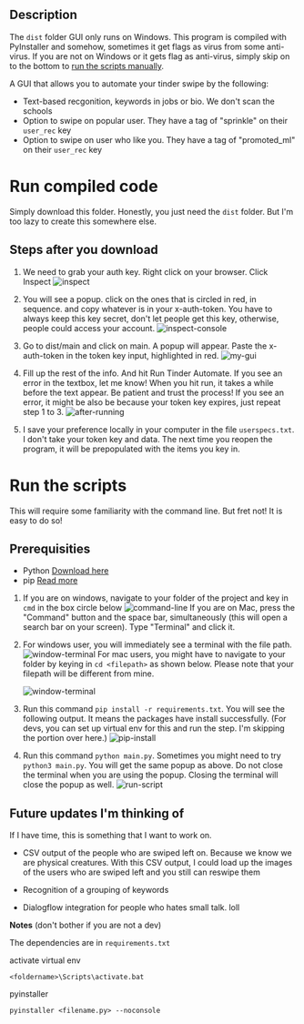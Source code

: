 ## Description

The `dist` folder GUI only runs on Windows. This program is compiled with PyInstaller and somehow, sometimes it get flags as virus from some anti-virus. If you are not on Windows or it gets flag as anti-virus, simply skip on to the bottom to [run the scripts manually](#run-the-scripts).

A GUI that allows you to automate your tinder swipe by the following:

- Text-based recgonition, keywords in jobs or bio. We don't scan the schools
- Option to swipe on popular user. They have a tag of "sprinkle" on their `user_rec` key
- Option to swipe on user who like you. They have a tag of "promoted_ml" on their `user_rec` key

# Run compiled code

Simply download this folder. Honestly, you just need the `dist` folder. But I'm too lazy to create this somewhere else.

## Steps after you download

1. We need to grab your auth key. Right click on your browser. Click Inspect
   ![inspect](assets/inspect.jpg)

2. You will see a popup. click on the ones that is circled in red, in sequence. and copy whatever is in your x-auth-token. You have to always keep this key secret, don't let people get this key, otherwise, people could access your account.
   ![inspect-console](assets/inspect_console.jpg)

3. Go to dist/main and click on main. A popup will appear. Paste the x-auth-token in the token key input, highlighted in red.
   ![my-gui](assets/tinder_gui.jpg)

4. Fill up the rest of the info. And hit Run Tinder Automate. If you see an error in the textbox, let me know! When you hit run, it takes a while before the text appear. Be patient and trust the process! If you see an error, it might be also be because your token key expires, just repeat step 1 to 3.
   ![after-running](assets/after_running.jpg)

5. I save your preference locally in your computer in the file `userspecs.txt`. I don't take your token key and data. The next time you reopen the program, it will be prepopulated with the items you key in.

# Run the scripts

This will require some familiarity with the command line. But fret not! It is easy to do so!

## Prerequisities

- Python [Download here](https://www.python.org/downloads/)
- pip [Read more](https://pip.pypa.io/en/stable/installing/)

1. If you are on windows, navigate to your folder of the project and key in `cmd` in the box circle below
   ![command-line](assets/command_line.jpg)
   If you are on Mac, press the "Command" button and the space bar, simultaneously (this will open a search bar on your screen). Type "Terminal" and click it.

2. For windows user, you will immediately see a terminal with the file path.
   ![window-terminal](assets/window_terminal.jpg)
   For mac users, you might have to navigate to your folder by keying in `cd <filepath>` as shown below. Please note that your filepath will be different from mine.

   ![window-terminal](assets/linux_console.jpg)

3. Run this command `pip install -r requirements.txt`. You will see the following output. It means the packages have install successfully. (For devs, you can set up virtual env for this and run the step. I'm skipping the portion over here.)
   ![pip-install](assets/pip_install.jpg)

4. Run this command `python main.py`. Sometimes you might need to try `python3 main.py`. You will get the same popup as above. Do not close the terminal when you are using the popup. Closing the terminal will close the popup as well.
   ![run-script](assets/run_script.jpg)

## Future updates I'm thinking of

If I have time, this is something that I want to work on.

- CSV output of the people who are swiped left on. Because we know we are physical creatures. With this CSV output, I could load up the images of the users who are swiped left and you still can reswipe them

- Recognition of a grouping of keywords

- Dialogflow integration for people who hates small talk. loll

**Notes**
(don't bother if you are not a dev)

The dependencies are in `requirements.txt`

activate virtual env

```
<foldername>\Scripts\activate.bat
```

pyinstaller

```
pyinstaller <filename.py> --noconsole
```
